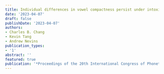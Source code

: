 ```yaml
---
title: Individual differences in vowel compactness persist under intoxication across first and second languages
date: '2023-04-07'
draft: false
publishDate: '2023-04-07'
authors:
- Charles B. Chang
- Kevin Tang
- Andrew Nevins
publication_types:
- '1'
abstract: ''
featured: true
publication: '*Proceedings of the 20th International Congress of Phonetic Sciences, Prague, Czech Republic 2023*'
---
```


